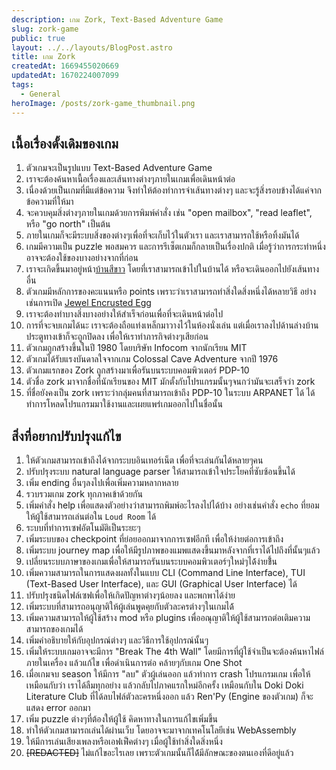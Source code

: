```yaml
---
description: เกม Zork, Text-Based Adventure Game
slug: zork-game
public: true
layout: ../../layouts/BlogPost.astro
title: เกม Zork
createdAt: 1669455020669
updatedAt: 1670224007099
tags:
  - General
heroImage: /posts/zork-game_thumbnail.png
---
```

## เนื้อเรื่องดั้งเดิมของเกม

1. ตัวเกมจะเป็นรูปแบบ Text-Based Adventure Game
2. เราจะต้องค้นหาเนื้อเรื่องและเส้นทางต่างๆภายในเกมเพื่อเดินหน้าต่อ 
3. เนื่องด้วยเป็นเกมที่มีแต่ข้อความ จึงทำให้ต้องทำการจำเส้นทางต่างๆ และจะรู้สิ่งรอบข้างได้แค่จากข้อความที่ให้มา
4. จะควบคุมสิ่งต่างๆภายในเกมด้วยการพิมพ์คำสั่ง เช่น "open mailbox", "read leaflet", หรือ "go north" เป็นต้น
5. ภายในเกมก็จะมีระบบสิ่งของต่างๆเพื่อที่จะเก็บไว้ในตัวเรา และเราสามารถใช้หรือทิ้งมันได้
6. เกมมีความเป็น puzzle พอสมควร และการรีเซ็ตเกมก็กลายเป็นเรื่องปกติ เมื่อรู้ว่าการกระทำหนึ่งอาจจะต้องใช้ของบางอย่างจากที่ก่อน
7. เราจะเกิดขึ้นมาอยู่หน้า[บ้านสีขาว](https://zork.fandom.com/wiki/White_house) โดยที่เราสามารถเข้าไปในบ้านได้ หรือจะเดินออกไปยังเส้นทางอื่น
8. ตัวเกมมีหลักการของคะแนนหรือ points เพราะว่าเราสามารถทำสิ่งใดสิ่งหนึ่งได้หลายวิธี อย่างเช่นการเปิด [Jewel Encrusted Egg](https://zork.fandom.com/wiki/Jewel_encrusted_egg)
9. เราจะต้องทำบางสิ่งบางอย่างให้สำเร็จก่อนเพื่อที่จะเดินหน้าต่อไป
10. การที่จะจบเกมได้นะ เราจะต้องถือแท่งเหล็กมาวางไว้ในห้องนั่งเล่น แต่เมื่อเราลงไปด้านล่างบ้าน ประตูทางเข้าก็จะถูกปิดลง เพื่อให้เราทำภารกิจต่างๆเสียก่อน
11. ตัวเกมถูกสร้างขึ้นในปี 1980 โดยบริษัท Infocom จากนักเรียน MIT
12. ตัวเกมได้รับแรงบันดาลใจจากเกม Colossal Cave Adventure จากปี 1976
13. ตัวเกมแรกของ Zork ถูกสร้างมาเพื่อรันบนระบบคอมพิวเตอร์ PDP-10
14. ตัวชื่อ zork มาจากชื่อที่นักเรียนของ MIT มักตั้งกับโปรแกรมนั้นๆจนกว่ามันจะเสร็จว่า zork
15. ที่ชื่อยังคงเป็น zork เพราะว่ากลุ่มคนที่สามารถเข้าถึง PDP-10 ในระบบ ARPANET ได้ ได้ทำการโหลดโปรแกรมมาใช้งานและเผยแพร่เกมออกไปในชื่อนั้น

## สิ่งที่อยากปรับปรุงแก้ไข
1. ให้ตัวเกมสามารถเข้าถึงได้จากระบบอินเทอร์เน็ต เพื่อที่จะเล่นกันได้หลายๆคน
2. ปรับปรุงระบบ natural language parser ให้สามารถเข้าใจประโยคที่ซับซ้อนขึ้นได้
3. เพิ่ม ending อื่นๆลงไปเพื่อเพิ่มความหลากหลาย
4. รวบรวมเกม zork ทุกภาคเข้าด้วยกัน
5. เพิ่มคำสั่ง help เพื่อแสดงตัวอย่างว่าสามารถพิมพ์อะไรลงไปได้บ้าง อย่างเช่นคำสั่ง `echo` ที่ยอมให้ผู้ใช้สามารถเล่นต่อใน `Loud Room` ได้
6. ระบบที่ทำการเซฟอัตโนมัติเป็นระยะๆ
7. เพิ่มระบบของ checkpoint ที่ย่อยออกมาจากการเซฟอีกที เพื่อให้ง่ายต่อการเข้าถึง
8. เพิ่มระบบ journey map เพื่อให้มีรูปภาพของแมพแสดงขึ้นมาหลังจากที่เราได้ไปถึงที่นั้นๆแล้ว 
9. เปลี่ยนระบบภาษาของเกมเพื่อให้สามารถรันบนระบบคอมพิวเตอร์ๆใหม่ๆได้้ง่ายขึ้้น
10. เพิ่มความสามารถในการแสดงผลทั้งในแบบ CLI (Command Line Interface), TUI (Text-Based User Interface), และ GUI (Graphical User Interface) ได้
11. ปรับปรุงชนิดไฟล์เซฟเพื่อให้เกิดปัญหาต่างๆน้อยลง และพกพาได้ง่าย
12. เพิ่มระบบที่สามารถอนุญาติให้ผู้เล่นพูดคุยกับตัวละครต่างๆในเกมได้้
13. เพิ่มความสามารถให้ผู้ใช้สร้าง mod หรือ plugins เพื่ออณุญาติให้ผู้ใช้สามารถต่อเติมความสามารถของเกมได้
14. เพิ่มคำอธิบายให้กับอุปกรณ์ต่างๆ และวิธีการใช้อุปกรณ์นั้นๆ
15. เพิ่มให้ระบบเกมอาจจะมีการ "Break The 4th Wall" โดยมีการที่ผู้ใช้จำเป็นจะต้องค้นหาไฟล์ภายในเครื่อง แล้วแก้ไข เพื่อดำเนินการต่อ คล้ายๆกับเกม One Shot
16. เมื่อเกมจบ season ให้มีการ "ลบ" ตัวผู้เล่นออก แล้วทำการ crash โปรแกรมเกม เพื่อให้เหมือนกับว่า เราได้ลืมทุกอย่าง แล้วกลับไปภาคแรกใหม่อีกครั้ง เหมือนกับใน Doki Doki Literature Club ที่ได้ลบไฟล์ตัวละครหนึ่งออก แล้ว Ren'Py (Engine ของตัวเกม) ก็จะแสดง error ออกมา
17. เพิ่ม puzzle ต่างๆที่ต้องให้ผู้ใช้ คิดหาทางในการแก้ไขเพิ่มขึ้น 
18. ทำให้ตัวเกมสามารถเล่นได้ผ่านเว็บ โดยอาจจะมาจากเทคโนโลยีเช่น WebAssembly
19. ให้มีการเล่นเสียงเพลงหรือเอฟเฟ็คต่างๆ เมื่อผู้ใช้ทำสิ่งใดสิ่งหนึ่ง
20. ~~[REDACTED]~~ ไม่แก้ไขอะไรเลย เพราะตัวเกมนั้นก็ได้้มีลักษณะของตนเองที่ดีอยู่แล้ว